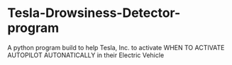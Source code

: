# Tesla-Drowsiness-Detector-program
A python program build to help Tesla, Inc. to activate WHEN TO ACTIVATE AUTOPILOT AUTONATICALLY in their Electric Vehicle

